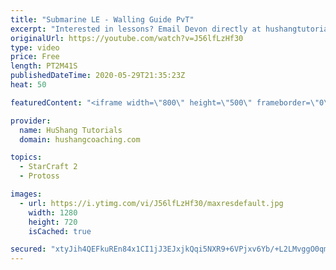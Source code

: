 ```yaml
---
title: "Submarine LE - Walling Guide PvT"
excerpt: "Interested in lessons? Email Devon directly at hushangtutorials@outlook.com ------------------------------------------------------------------------------------------------------- Want to support HuShang Tutorials directly? Patreon is a website where you can contribute a monthly donation that will help"
originalUrl: https://youtube.com/watch?v=J56lfLzHf30
type: video
price: Free
length: PT2M41S
publishedDateTime: 2020-05-29T21:35:23Z
heat: 50

featuredContent: "<iframe width=\"800\" height=\"500\" frameborder=\"0\" src=\"https://www.youtube.com/embed/J56lfLzHf30\" allow=\"accelerometer; autoplay; encrypted-media; gyroscope; picture-in-picture\" allowfullscreen></iframe>"

provider:
  name: HuShang Tutorials
  domain: hushangcoaching.com

topics:
  - StarCraft 2
  - Protoss

images:
  - url: https://i.ytimg.com/vi/J56lfLzHf30/maxresdefault.jpg
    width: 1280
    height: 720
    isCached: true

secured: "xtyJih4QEFkuREn84x1CI1jJ3EJxjkQqi5NXR9+6VPjxv6Yb/+L2LMvggO0qm29DuRoPKIIAbbLPW2t1BIXPDn8YVodzmhP3lHQWemRMT8EqWoqW0EAA/1tNuUSm9chhbAbYmKidKY9xnGLtyb3vbAV1gC9cHFJ9m0w11VoU3LISXwBgy4EubwD9VuU5AhR7cDVSLiRrDDnYECU2zVh1Xw/C3802nzzvlZDt43Pg2L0oTVwUuyWSlRlpbm6Pzn/YdT+EtXpVHK497c7ODoXjP+CStZHEBh9xCNiIyyfMQHSYsMZXeeuBWREG1rYjTlRVPhVXnbouuxzZb3UqdzNiYwum89b4Xi0GJpTMooIxxX/n4tJkqCrl0QY/iouLzxbXCQYb1ftthD2Ax4QXGXP69mMeNsIVDmcLAhoc/LczqQA=;5/LUnMMg2DOEKOg3aqrLug=="
---
```


